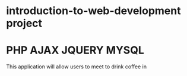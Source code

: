 # introduction-to-web-development project
# PHP AJAX JQUERY MYSQL
This application will allow users to meet to drink coffee in 
